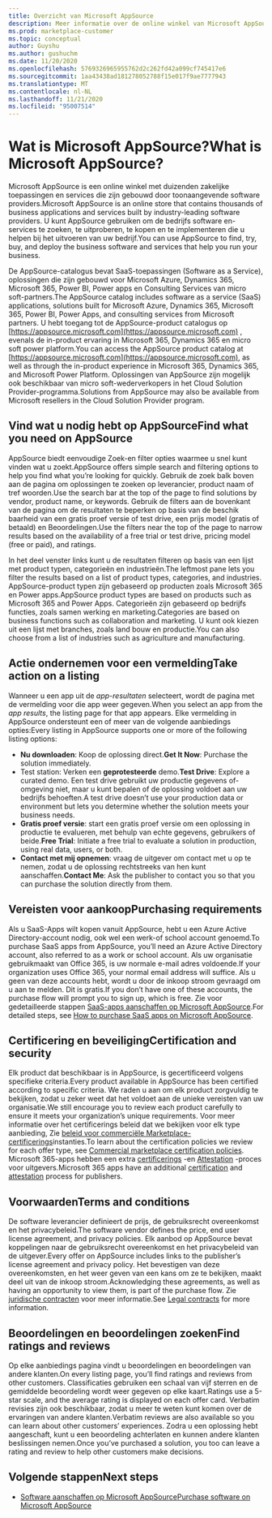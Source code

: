 ```yaml
---
title: Overzicht van Microsoft AppSource
description: Meer informatie over de online winkel van Microsoft AppSource en hoe u software en oplossingen kunt vinden en uitgebreid.
ms.prod: marketplace-customer
ms.topic: conceptual
author: Guyshu
ms.author: gushuchm
ms.date: 11/20/2020
ms.openlocfilehash: 5769326965955762d2c262fd42a099cf745417e6
ms.sourcegitcommit: 1aa43438ad181278052788f15e017f9ae7777943
ms.translationtype: MT
ms.contentlocale: nl-NL
ms.lasthandoff: 11/21/2020
ms.locfileid: "95007514"
---
```

# <a name="what-is-microsoft-appsource"></a><span data-ttu-id="9d1ab-103">Wat is Microsoft AppSource?</span><span class="sxs-lookup"><span data-stu-id="9d1ab-103">What is Microsoft AppSource?</span></span>

<span data-ttu-id="9d1ab-104">Microsoft AppSource is een online winkel met duizenden zakelijke toepassingen en services die zijn gebouwd door toonaangevende software providers.</span><span class="sxs-lookup"><span data-stu-id="9d1ab-104">Microsoft AppSource is an online store that contains thousands of business applications and services built by industry-leading software providers.</span></span> <span data-ttu-id="9d1ab-105">U kunt AppSource gebruiken om de bedrijfs software en-services te zoeken, te uitproberen, te kopen en te implementeren die u helpen bij het uitvoeren van uw bedrijf.</span><span class="sxs-lookup"><span data-stu-id="9d1ab-105">You can use AppSource to find, try, buy, and deploy the business software and services that help you run your business.</span></span>

<span data-ttu-id="9d1ab-106">De AppSource-catalogus bevat SaaS-toepassingen (Software as a Service), oplossingen die zijn gebouwd voor Microsoft Azure, Dynamics 365, Microsoft 365, Power BI, Power apps en Consulting Services van micro soft-partners.</span><span class="sxs-lookup"><span data-stu-id="9d1ab-106">The AppSource catalog includes software as a service (SaaS) applications, solutions built for Microsoft Azure, Dynamics 365, Microsoft 365, Power BI, Power Apps, and consulting services from Microsoft partners.</span></span> <span data-ttu-id="9d1ab-107">U hebt toegang tot de AppSource-product catalogus op [https://appsource.microsoft.com](https://appsource.microsoft.com) , evenals de in-product ervaring in Microsoft 365, Dynamics 365 en micro soft power platform.</span><span class="sxs-lookup"><span data-stu-id="9d1ab-107">You can access the AppSource product catalog at [https://appsource.microsoft.com](https://appsource.microsoft.com), as well as through the in-product experience in Microsoft 365, Dynamics 365, and Microsoft Power Platform.</span></span> <span data-ttu-id="9d1ab-108">Oplossingen van AppSource zijn mogelijk ook beschikbaar van micro soft-wederverkopers in het Cloud Solution Provider-programma.</span><span class="sxs-lookup"><span data-stu-id="9d1ab-108">Solutions from AppSource may also be available from Microsoft resellers in the Cloud Solution Provider program.</span></span>

## <a name="find-what-you-need-on-appsource"></a><span data-ttu-id="9d1ab-109">Vind wat u nodig hebt op AppSource</span><span class="sxs-lookup"><span data-stu-id="9d1ab-109">Find what you need on AppSource</span></span>

<span data-ttu-id="9d1ab-110">AppSource biedt eenvoudige Zoek-en filter opties waarmee u snel kunt vinden wat u zoekt.</span><span class="sxs-lookup"><span data-stu-id="9d1ab-110">AppSource offers simple search and filtering options to help you find what you’re looking for quickly.</span></span> <span data-ttu-id="9d1ab-111">Gebruik de zoek balk boven aan de pagina om oplossingen te zoeken op leverancier, product naam of tref woorden.</span><span class="sxs-lookup"><span data-stu-id="9d1ab-111">Use the search bar at the top of the page to find solutions by vendor, product name, or keywords.</span></span> <span data-ttu-id="9d1ab-112">Gebruik de filters aan de bovenkant van de pagina om de resultaten te beperken op basis van de beschik baarheid van een gratis proef versie of test drive, een prijs model (gratis of betaald) en Beoordelingen.</span><span class="sxs-lookup"><span data-stu-id="9d1ab-112">Use the filters near the top of the page to narrow results based on the availability of a free trial or test drive, pricing model (free or paid), and ratings.</span></span>

<span data-ttu-id="9d1ab-113">In het deel venster links kunt u de resultaten filteren op basis van een lijst met product typen, categorieën en industrieën.</span><span class="sxs-lookup"><span data-stu-id="9d1ab-113">The leftmost pane lets you filter the results based on a list of product types, categories, and industries.</span></span> <span data-ttu-id="9d1ab-114">AppSource-product typen zijn gebaseerd op producten zoals Microsoft 365 en Power apps.</span><span class="sxs-lookup"><span data-stu-id="9d1ab-114">AppSource product types are based on products such as Microsoft 365 and Power Apps.</span></span> <span data-ttu-id="9d1ab-115">Categorieën zijn gebaseerd op bedrijfs functies, zoals samen werking en marketing.</span><span class="sxs-lookup"><span data-stu-id="9d1ab-115">Categories are based on business functions such as collaboration and marketing.</span></span> <span data-ttu-id="9d1ab-116">U kunt ook kiezen uit een lijst met branches, zoals land bouw en productie.</span><span class="sxs-lookup"><span data-stu-id="9d1ab-116">You can also choose from a list of industries such as agriculture and manufacturing.</span></span>

## <a name="take-action-on-a-listing"></a><span data-ttu-id="9d1ab-117">Actie ondernemen voor een vermelding</span><span class="sxs-lookup"><span data-stu-id="9d1ab-117">Take action on a listing</span></span>

<span data-ttu-id="9d1ab-118">Wanneer u een app uit de _app-resultaten_ selecteert, wordt de pagina met de vermelding voor die app weer gegeven.</span><span class="sxs-lookup"><span data-stu-id="9d1ab-118">When you select an app from the _app results_, the listing page for that app appears.</span></span> <span data-ttu-id="9d1ab-119">Elke vermelding in AppSource ondersteunt een of meer van de volgende aanbiedings opties:</span><span class="sxs-lookup"><span data-stu-id="9d1ab-119">Every listing in AppSource supports one or more of the following listing options:</span></span>

- <span data-ttu-id="9d1ab-120">**Nu downloaden**: Koop de oplossing direct.</span><span class="sxs-lookup"><span data-stu-id="9d1ab-120">**Get It Now**: Purchase the solution immediately.</span></span>
- <span data-ttu-id="9d1ab-121">Test station: Verken een **geprotesteerde** demo.</span><span class="sxs-lookup"><span data-stu-id="9d1ab-121">**Test Drive**: Explore a curated demo.</span></span> <span data-ttu-id="9d1ab-122">Een test drive gebruikt uw productie gegevens of-omgeving niet, maar u kunt bepalen of de oplossing voldoet aan uw bedrijfs behoeften.</span><span class="sxs-lookup"><span data-stu-id="9d1ab-122">A test drive doesn’t use your production data or environment but lets you determine whether the solution meets your business needs.</span></span>
- <span data-ttu-id="9d1ab-123">**Gratis proef versie**: start een gratis proef versie om een oplossing in productie te evalueren, met behulp van echte gegevens, gebruikers of beide.</span><span class="sxs-lookup"><span data-stu-id="9d1ab-123">**Free Trial**: Initiate a free trial to evaluate a solution in production, using real data, users, or both.</span></span>
- <span data-ttu-id="9d1ab-124">**Contact met mij opnemen**: vraag de uitgever om contact met u op te nemen, zodat u de oplossing rechtstreeks van hen kunt aanschaffen.</span><span class="sxs-lookup"><span data-stu-id="9d1ab-124">**Contact Me**: Ask the publisher to contact you so that you can purchase the solution directly from them.</span></span>

## <a name="purchasing-requirements"></a><span data-ttu-id="9d1ab-125">Vereisten voor aankoop</span><span class="sxs-lookup"><span data-stu-id="9d1ab-125">Purchasing requirements</span></span>

<span data-ttu-id="9d1ab-126">Als u SaaS-Apps wilt kopen vanuit AppSource, hebt u een Azure Active Directory-account nodig, ook wel een werk-of school account genoemd.</span><span class="sxs-lookup"><span data-stu-id="9d1ab-126">To purchase SaaS apps from AppSource, you’ll need an Azure Active Directory account, also referred to as a work or school account.</span></span> <span data-ttu-id="9d1ab-127">Als uw organisatie gebruikmaakt van Office 365, is uw normale e-mail adres voldoende.</span><span class="sxs-lookup"><span data-stu-id="9d1ab-127">If your organization uses Office 365, your normal email address will suffice.</span></span> <span data-ttu-id="9d1ab-128">Als u geen van deze accounts hebt, wordt u door de inkoop stroom gevraagd om u aan te melden. Dit is gratis.</span><span class="sxs-lookup"><span data-stu-id="9d1ab-128">If you don’t have one of these accounts, the purchase flow will prompt you to sign up, which is free.</span></span> <span data-ttu-id="9d1ab-129">Zie voor gedetailleerde stappen [SaaS-apps aanschaffen op Microsoft AppSource](purchase-software-appsource.md).</span><span class="sxs-lookup"><span data-stu-id="9d1ab-129">For detailed steps, see [How to purchase SaaS apps on Microsoft AppSource](purchase-software-appsource.md).</span></span>

## <a name="certification-and-security"></a><span data-ttu-id="9d1ab-130">Certificering en beveiliging</span><span class="sxs-lookup"><span data-stu-id="9d1ab-130">Certification and security</span></span>

<span data-ttu-id="9d1ab-131">Elk product dat beschikbaar is in AppSource, is gecertificeerd volgens specifieke criteria.</span><span class="sxs-lookup"><span data-stu-id="9d1ab-131">Every product available in AppSource has been certified according to specific criteria.</span></span> <span data-ttu-id="9d1ab-132">We raden u aan om elk product zorgvuldig te bekijken, zodat u zeker weet dat het voldoet aan de unieke vereisten van uw organisatie.</span><span class="sxs-lookup"><span data-stu-id="9d1ab-132">We still encourage you to review each product carefully to ensure it meets your organization’s unique requirements.</span></span> <span data-ttu-id="9d1ab-133">Voor meer informatie over het certificerings beleid dat we bekijken voor elk type aanbieding, Zie [beleid voor commerciële Marketplace-certificerings](/legal/marketplace/certification-policies)instanties.</span><span class="sxs-lookup"><span data-stu-id="9d1ab-133">To learn about the certification policies we review for each offer type, see [Commercial marketplace certification policies](/legal/marketplace/certification-policies).</span></span> <span data-ttu-id="9d1ab-134">Microsoft 365-apps hebben een extra [certificerings](/microsoft-365-app-certification/docs/enterprise-app-certification-guide) -en [Attestation](/microsoft-365-app-certification/docs/enterprise-app-attestation-guide) -proces voor uitgevers.</span><span class="sxs-lookup"><span data-stu-id="9d1ab-134">Microsoft 365 apps have an additional [certification](/microsoft-365-app-certification/docs/enterprise-app-certification-guide) and [attestation](/microsoft-365-app-certification/docs/enterprise-app-attestation-guide) process for publishers.</span></span>

## <a name="terms-and-conditions"></a><span data-ttu-id="9d1ab-135">Voorwaarden</span><span class="sxs-lookup"><span data-stu-id="9d1ab-135">Terms and conditions</span></span>

<span data-ttu-id="9d1ab-136">De software leverancier definieert de prijs, de gebruiksrecht overeenkomst en het privacybeleid.</span><span class="sxs-lookup"><span data-stu-id="9d1ab-136">The software vendor defines the price, end user license agreement, and privacy policies.</span></span> <span data-ttu-id="9d1ab-137">Elk aanbod op AppSource bevat koppelingen naar de gebruiksrecht overeenkomst en het privacybeleid van de uitgever.</span><span class="sxs-lookup"><span data-stu-id="9d1ab-137">Every offer on AppSource includes links to the publisher’s license agreement and privacy policy.</span></span> <span data-ttu-id="9d1ab-138">Het bevestigen van deze overeenkomsten, en het weer geven van een kans om ze te bekijken, maakt deel uit van de inkoop stroom.</span><span class="sxs-lookup"><span data-stu-id="9d1ab-138">Acknowledging these agreements, as well as having an opportunity to view them, is part of the purchase flow.</span></span> <span data-ttu-id="9d1ab-139">Zie [juridische contracten](legal-contracts.md) voor meer informatie.</span><span class="sxs-lookup"><span data-stu-id="9d1ab-139">See [Legal contracts](legal-contracts.md) for more information.</span></span>

## <a name="find-ratings-and-reviews"></a><span data-ttu-id="9d1ab-140">Beoordelingen en beoordelingen zoeken</span><span class="sxs-lookup"><span data-stu-id="9d1ab-140">Find ratings and reviews</span></span>

<span data-ttu-id="9d1ab-141">Op elke aanbiedings pagina vindt u beoordelingen en beoordelingen van andere klanten.</span><span class="sxs-lookup"><span data-stu-id="9d1ab-141">On every listing page, you’ll find ratings and reviews from other customers.</span></span> <span data-ttu-id="9d1ab-142">Classificaties gebruiken een schaal van vijf sterren en de gemiddelde beoordeling wordt weer gegeven op elke kaart.</span><span class="sxs-lookup"><span data-stu-id="9d1ab-142">Ratings use a 5-star scale, and the average rating is displayed on each offer card.</span></span> <span data-ttu-id="9d1ab-143">Verbatim revisies zijn ook beschikbaar, zodat u meer te weten kunt komen over de ervaringen van andere klanten.</span><span class="sxs-lookup"><span data-stu-id="9d1ab-143">Verbatim reviews are also available so you can learn about other customers’ experiences.</span></span> <span data-ttu-id="9d1ab-144">Zodra u een oplossing hebt aangeschaft, kunt u een beoordeling achterlaten en kunnen andere klanten beslissingen nemen.</span><span class="sxs-lookup"><span data-stu-id="9d1ab-144">Once you’ve purchased a solution, you too can leave a rating and review to help other customers make decisions.</span></span>

## <a name="next-steps"></a><span data-ttu-id="9d1ab-145">Volgende stappen</span><span class="sxs-lookup"><span data-stu-id="9d1ab-145">Next steps</span></span>

- [<span data-ttu-id="9d1ab-146">Software aanschaffen op Microsoft AppSource</span><span class="sxs-lookup"><span data-stu-id="9d1ab-146">Purchase software on Microsoft AppSource</span></span>](purchase-software-appsource.md)
